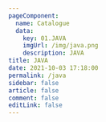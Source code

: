 ```yaml
---
pageComponent: 
  name: Catalogue
  data: 
    key: 01.JAVA
    imgUrl: /img/java.png
    description: JAVA
title: JAVA
date: 2021-10-03 17:18:00
permalink: /java
sidebar: false
article: false
comment: false
editLink: false
---
```


